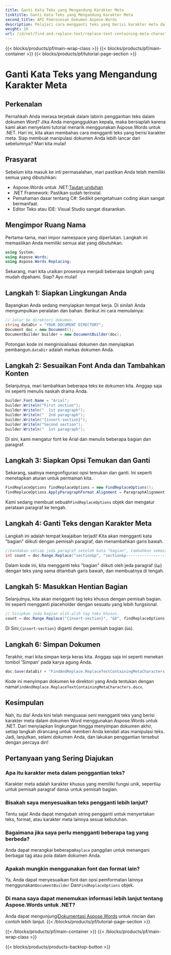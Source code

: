 ```yaml
---
title: Ganti Kata Teks yang Mengandung Karakter Meta
linktitle: Ganti Kata Teks yang Mengandung Karakter Meta
second_title: API Pemrosesan Dokumen Aspose.Words
description: Pelajari cara mengganti teks yang berisi karakter meta dalam dokumen Word menggunakan Aspose.Words untuk .NET. Ikuti tutorial terperinci dan menarik kami untuk manipulasi teks yang lancar.
weight: 10
url: /id/net/find-and-replace-text/replace-text-containing-meta-characters/
---
```


{{< blocks/products/pf/main-wrap-class >}}
{{< blocks/products/pf/main-container >}}
{{< blocks/products/pf/tutorial-page-section >}}

# Ganti Kata Teks yang Mengandung Karakter Meta

## Perkenalan

Pernahkah Anda merasa terjebak dalam labirin penggantian teks dalam dokumen Word? Jika Anda menganggukkan kepala, maka bersiaplah karena kami akan menyelami tutorial menarik menggunakan Aspose.Words untuk .NET. Hari ini, kita akan membahas cara mengganti teks yang berisi karakter meta. Siap membuat manipulasi dokumen Anda lebih lancar dari sebelumnya? Mari kita mulai!

## Prasyarat

Sebelum kita masuk ke inti permasalahan, mari pastikan Anda telah memiliki semua yang dibutuhkan:
-  Aspose.Words untuk .NET:[Tautan unduhan](https://releases.aspose.com/words/net/)
- .NET Framework: Pastikan sudah terinstal.
- Pemahaman dasar tentang C#: Sedikit pengetahuan coding akan sangat bermanfaat.
- Editor Teks atau IDE: Visual Studio sangat disarankan.

## Mengimpor Ruang Nama

Pertama-tama, mari impor namespace yang diperlukan. Langkah ini memastikan Anda memiliki semua alat yang dibutuhkan.

```csharp
using System;
using Aspose.Words;
using Aspose.Words.Replacing;
```

Sekarang, mari kita uraikan prosesnya menjadi beberapa langkah yang mudah dipahami. Siap? Ayo mulai!

## Langkah 1: Siapkan Lingkungan Anda

Bayangkan Anda sedang menyiapkan tempat kerja. Di sinilah Anda mengumpulkan peralatan dan bahan. Berikut ini cara memulainya:

```csharp
// Jalur ke direktori dokumen.
string dataDir = "YOUR DOCUMENT DIRECTORY";
Document doc = new Document();
DocumentBuilder builder = new DocumentBuilder(doc);
```

 Potongan kode ini menginisialisasi dokumen dan menyiapkan pembangun.`dataDir` adalah markas dokumen Anda.

## Langkah 2: Sesuaikan Font Anda dan Tambahkan Konten

Selanjutnya, mari tambahkan beberapa teks ke dokumen kita. Anggap saja ini seperti menulis naskah drama Anda.

```csharp
builder.Font.Name = "Arial";
builder.Writeln("First section");
builder.Writeln("  1st paragraph");
builder.Writeln("  2nd paragraph");
builder.Writeln("{insert-section}");
builder.Writeln("Second section");
builder.Writeln("  1st paragraph");
```

Di sini, kami mengatur font ke Arial dan menulis beberapa bagian dan paragraf.

## Langkah 3: Siapkan Opsi Temukan dan Ganti

Sekarang, saatnya mengonfigurasi opsi temukan dan ganti. Ini seperti menetapkan aturan untuk permainan kita.

```csharp
FindReplaceOptions findReplaceOptions = new FindReplaceOptions();
findReplaceOptions.ApplyParagraphFormat.Alignment = ParagraphAlignment.Center;
```

 Kami sedang membuat sebuah`FindReplaceOptions` objek dan mengatur perataan paragraf ke tengah.

## Langkah 4: Ganti Teks dengan Karakter Meta

Langkah ini adalah tempat keajaiban terjadi! Kita akan mengganti kata "bagian" diikuti dengan pemisah paragraf, dan menambahkan garis bawah.

```csharp
//Gandakan setiap jeda paragraf setelah kata "bagian", tambahkan semacam garis bawah dan buat agar berada di tengah.
int count = doc.Range.Replace("section&p", "section&p----------------------&p", findReplaceOptions);
```

Dalam kode ini, kita mengganti teks "bagian" diikuti oleh jeda paragraf (`&p`) dengan teks yang sama ditambah garis bawah, dan membuatnya di tengah.

## Langkah 5: Masukkan Hentian Bagian

Selanjutnya, kita akan mengganti tag teks khusus dengan pemisah bagian. Ini seperti mengganti placeholder dengan sesuatu yang lebih fungsional.

```csharp
// Sisipkan jeda bagian alih-alih tag teks khusus.
count = doc.Range.Replace("{insert-section}", "&b", findReplaceOptions);
```

 Di Sini,`{insert-section}` diganti dengan pemisah bagian (`&b`).

## Langkah 6: Simpan Dokumen

Terakhir, mari kita simpan kerja keras kita. Anggap saja ini seperti menekan tombol 'Simpan' pada karya agung Anda.

```csharp
doc.Save(dataDir + "FindAndReplace.ReplaceTextContainingMetaCharacters.docx");
```

 Kode ini menyimpan dokumen ke direktori yang Anda tentukan dengan nama`FindAndReplace.ReplaceTextContainingMetaCharacters.docx`.

## Kesimpulan

Nah, itu dia! Anda kini telah menguasai seni mengganti teks yang berisi karakter meta dalam dokumen Word menggunakan Aspose.Words untuk .NET. Dari menyiapkan lingkungan hingga menyimpan dokumen akhir, setiap langkah dirancang untuk memberi Anda kendali atas manipulasi teks. Jadi, lanjutkan, selami dokumen Anda, dan lakukan penggantian tersebut dengan percaya diri!

## Pertanyaan yang Sering Diajukan

### Apa itu karakter meta dalam penggantian teks?
 Karakter meta adalah karakter khusus yang memiliki fungsi unik, seperti`&p` untuk pemisah paragraf dan`&b` untuk pemisah bagian.

### Bisakah saya menyesuaikan teks pengganti lebih lanjut?
Tentu saja! Anda dapat mengubah string pengganti untuk menyertakan teks, format, atau karakter meta lainnya sesuai kebutuhan.

### Bagaimana jika saya perlu mengganti beberapa tag yang berbeda?
 Anda dapat merangkai beberapa`Replace` panggilan untuk menangani berbagai tag atau pola dalam dokumen Anda.

### Apakah mungkin menggunakan font dan format lain?
Ya, Anda dapat menyesuaikan font dan opsi pemformatan lainnya menggunakan`DocumentBuilder` Dan`FindReplaceOptions` objek.

### Di mana saya dapat menemukan informasi lebih lanjut tentang Aspose.Words untuk .NET?
 Anda dapat mengunjungi[Dokumentasi Aspose.Words](https://reference.aspose.com/words/net/) untuk rincian dan contoh lebih lanjut.
{{< /blocks/products/pf/tutorial-page-section >}}

{{< /blocks/products/pf/main-container >}}
{{< /blocks/products/pf/main-wrap-class >}}

{{< blocks/products/products-backtop-button >}}

